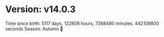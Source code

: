 # Version: v14.0.3
Time since birth: 5117 days, 122808 hours, 7368480 minutes, 442108800 seconds
Season: Autumn 🍁
